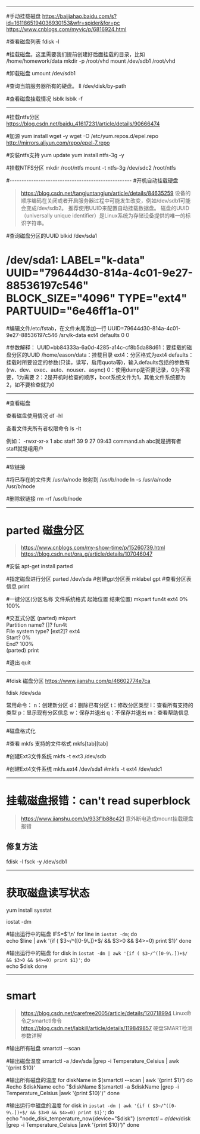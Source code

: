 ﻿------------------------------------------------------------------------------------
#手动挂载磁盘
https://baijiahao.baidu.com/s?id=1611865194036930153&wfr=spider&for=pc
https://www.cnblogs.com/myvic/p/6816924.html

#查看磁盘列表
fdisk -l


#挂载磁盘。这里需要我们提前创建好后面挂载的目录，比如 /home/homework/data
mkdir -p /root/vhd
mount  /dev/sdb1  /root/vhd

#卸载磁盘
umount  /dev/sdb1

 
#查询当前服务器所有的硬盘。
ll /dev/disk/by-path



#查看磁盘挂载情况
lsblk
lsblk -f 


------------------------------------------------------------------------------------
#挂载ntfs分区
https://blog.csdn.net/baidu_41617231/article/details/90666474

#加源
yum install wget -y
wget -O /etc/yum.repos.d/epel.repo http://mirrors.aliyun.com/repo/epel-7.repo

#安装ntfs支持
yum update
yum install ntfs-3g -y



#挂载NTFS分区
mkdir /root/ntfs
mount -t ntfs-3g /dev/sdc2  /root/ntfs




#---------------------------------------------------
#开机自动挂载硬盘
> https://blog.csdn.net/tangjuntangjun/article/details/84635259
设备的顺序编码在关闭或者开启服务器过程中可能发生改变，例如/dev/sdb1可能会变成/dev/sdb2。
推荐使用UUID来配置自动挂载数据盘。
磁盘的UUID（universally unique identifier）是Linux系统为存储设备提供的唯一的标识字符串。

#查询磁盘分区的UUID
blkid /dev/sda1
# /dev/sda1: LABEL="k-data" UUID="79644d30-814a-4c01-9e27-88536197c546" BLOCK_SIZE="4096" TYPE="ext4" PARTUUID="6e46ff1a-01"

#编辑文件/etc/fstab，在文件末尾添加一行
UUID=79644d30-814a-4c01-9e27-88536197c546 /srv/k-data ext4 defaults 0 0

#参数解释：
UUID=bb84333a-6a0d-4285-a14c-cf8b5da88d61：要挂载的磁盘分区的UUID
/home/eason/data：挂载目录
ext4：分区格式为ext4
defaults：挂载时所要设定的参数(只读，读写，启用quota等)，输入defaults包括的参数有(rw、dev、exec、auto、nouser、async)
0：使用dump是否要记录，0为不需要，1为需要
2：2是开机时检查的顺序，boot系统文件为1，其他文件系统都为2，如不要检查就为0


------------------------------------------------------------------------------------
#查看磁盘

查看磁盘使用情况
df -hl
 
查看文件夹所有者权限命令
ls -lt

例如：
-rwxr-xr-x 1 abc staff 39 9 27 09:43 command.sh
abc就是拥有者
staff就是组用户

------------------------------------------------------------------------------------
#软链接

#将已存在的文件夹 /usr/a/node 映射到 /usr/b/node
ln -s /usr/a/node /usr/b/node

#删除软链接
rm -rf /usr/b/node

------------------------------------------------------------------------------------
# parted 磁盘分区
> https://www.cnblogs.com/my-show-time/p/15260739.html
> https://blog.csdn.net/ora_g/article/details/107046047

#安装
apt-get install parted

#指定磁盘进行分区
parted /dev/sda
#创建gpt分区表
mklabel gpt
#查看分区表信息
print

#一键分区(分区名称 文件系统格式 起始位置 结束位置)
mkpart fun4t ext4 0% 100%

#交互式分区
(parted) mkpart                                                           
Partition name?  []? fun4t                                                
File system type?  [ext2]? ext4                                           
Start? 0%                                                                 
End? 100%                                                                 
(parted) print

#退出
quit

------------------------------------------------------------------------------------
#fdisk 磁盘分区
https://www.jianshu.com/p/46602774e7ca

fdisk /dev/sda

常用命令： 
n：创建新分区 
d：删除已有分区
 t：修改分区类型
 l：查看所有支持的类型
 p：显示现有分区信息 
w：保存并退出
 q：不保存并退出 
m：查看帮助信息


------------------------------------------------------------------------------------
#磁盘格式化

#查看 mkfs 支持的文件格式
mkfs[tab][tab]

#创建Ext3文件系统
mkfs -t ext3 /dev/sdb

#创建Ext4文件系统
mkfs.ext4 /dev/sda1
#mkfs -t ext4 /dev/sdc1


------------------------------------------------------------------------------------
# 挂载磁盘报错：can't read superblock
> https://www.jianshu.com/p/933f1b88c421
> 意外断电造成mount挂载硬盘报错
## 修复方法
fdisk -l
fsck -y /dev/sdb1



------------------------------------------------------------------------------------
# 获取磁盘读写状态

yum install sysstat

iostat -dm

#输出运行中的磁盘
IFS=$'\n'
for line in `iostat -dm`;
do  
	echo $line | awk '{if ( $3~/^([0-9\.])+$/ && $3>0 && $4>=0) print $1}'
done

#输出运行中的磁盘
for disk in `iostat -dm | awk '{if ( $3~/^([0-9\.])+$/ && $3>0 && $4>=0) print $1}'`;
do  
	echo $disk
done



------------------------------------------------------------------------------------
# smart
> https://blog.csdn.net/carefree2005/article/details/120718994 Linux命令之smartctl命令
> https://blog.csdn.net/labkill/article/details/119849857  硬盘SMART检测参数详解

#输出所有磁盘
smartctl --scan

#输出磁盘温度
smartctl  -a /dev/sda |grep -i Temperature_Celsius | awk '{print $10}'

#输出所有磁盘的温度
for diskName in $(smartctl --scan | awk '{print $1}')
do
	#echo $diskName
	echo "$diskName $(smartctl -a $diskName |grep -i Temperature_Celsius |awk '{print $10}')"
done


#输出运行中磁盘的温度
for disk in `iostat -dm | awk '{if ( $3~/^([0-9\.])+$/ && $3>0 && $4>=0) print $1}'`;
do  
	echo "node_disk_temperature_now{device=\"$disk\"} $(smartctl -a /dev/$disk |grep -i Temperature_Celsius |awk '{print $10}')"
done